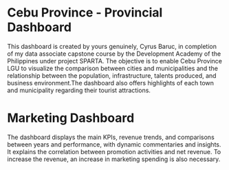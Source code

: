 # Cebu Province - Provincial Dashboard
This dashboard is created by yours genuinely, Cyrus Baruc, in completion of my data associate capstone course by the Development Academy of the Philippines
under project SPARTA. The objective is to enable Cebu Province LGU to visualize the comparison between cities and municipalities and the relationship between the population, infrastructure, talents produced, and business environment.The dashboard also offers highlights of each town and municipality regarding their tourist attractions.

# Marketing Dashboard
The dashboard displays the main KPIs, revenue trends, and comparisons between years and performance, with dynamic commentaries and insights. It explains the correlation between promotion activities and net revenue. To increase the revenue, an increase in marketing spending is also necessary.
